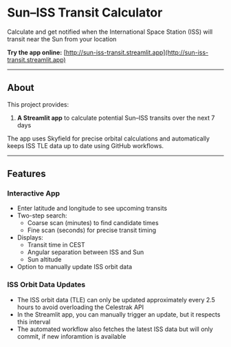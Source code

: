 # Sun–ISS Transit Calculator

Calculate and get notified when the International Space Station (ISS) will transit near the Sun from your location

**Try the app online:** [http://sun-iss-transit.streamlit.app](http://sun-iss-transit.streamlit.app)

---

## About

This project provides:

1. **A Streamlit app** to calculate potential Sun–ISS transits over the next 7 days  

The app uses Skyfield for precise orbital calculations and automatically keeps ISS TLE data up to date using GitHub workflows.

---

## Features

### Interactive App
- Enter latitude and longitude to see upcoming transits
- Two-step search:
  - Coarse scan (minutes) to find candidate times
  - Fine scan (seconds) for precise transit timing
- Displays:
  - Transit time in CEST
  - Angular separation between ISS and Sun
  - Sun altitude
- Option to manually update ISS orbit data

### ISS Orbit Data Updates
- The ISS orbit data (TLE) can only be updated approximately every 2.5 hours to avoid overloading the Celestrak API  
- In the Streamlit app, you can manually trigger an update, but it respects this interval  
- The automated workflow also fetches the latest ISS data but will only commit, if new inforamtion is available
